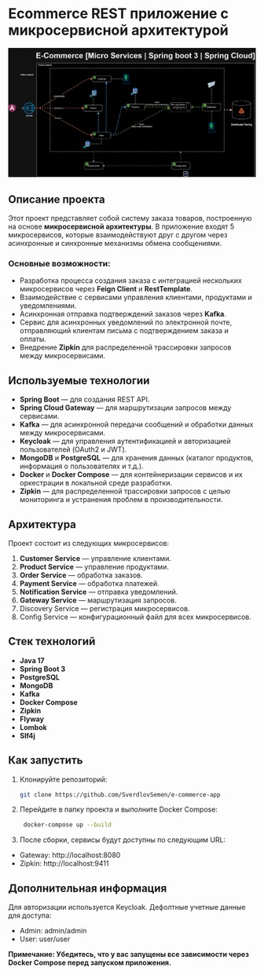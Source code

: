 # Ecommerce REST приложение с микросервисной архитектурой

![Архитектура микросервисов](diagrams/micro-services-global-architecture.png)

## Описание проекта

Этот проект представляет собой систему заказа товаров, построенную на основе **микросервисной архитектуры**. В приложение входят 5 микросервисов, которые взаимодействуют друг с другом через асинхронные и синхронные механизмы обмена сообщениями.

### Основные возможности:
- Разработка процесса создания заказа с интеграцией нескольких микросервисов через **Feign Client** и **RestTemplate**.
- Взаимодействие с сервисами управления клиентами, продуктами и уведомлениями.
- Асинхронная отправка подтверждений заказов через **Kafka**.
- Сервис для асинхронных уведомлений по электронной почте, отправляющий клиентам письма с подтверждением заказа и оплаты.
- Внедрение **Zipkin** для распределенной трассировки запросов между микросервисами.

## Используемые технологии

- **Spring Boot** — для создания REST API.
- **Spring Cloud Gateway** — для маршрутизации запросов между сервисами.
- **Kafka** — для асинхронной передачи сообщений и обработки данных между микросервисами.
- **Keycloak** — для управления аутентификацией и авторизацией пользователей (OAuth2 и JWT).
- **MongoDB** и **PostgreSQL** — для хранения данных (каталог продуктов, информация о пользователях и т.д.).
- **Docker** и **Docker Compose** — для контейнеризации сервисов и их оркестрации в локальной среде разработки.
- **Zipkin** — для распределенной трассировки запросов с целью мониторинга и устранения проблем в производительности.

## Архитектура

Проект состоит из следующих микросервисов:
1. **Customer Service** — управление клиентами.
2. **Product Service** — управление продуктами.
3. **Order Service** — обработка заказов.
4. **Payment Service** — обработка платежей.
5. **Notification Service** — отправка уведомлений.
6. **Gateway Service** — маршрутизация запросов.
7. Discovery Service — регистрация микросервисов.
8. Config Service — конфигурационный файл для всех микросервисов.

## Стек технологий

- **Java 17**
- **Spring Boot 3**
- **PostgreSQL**
- **MongoDB**
- **Kafka**
- **Docker Compose**
- **Zipkin**
- **Flyway**
- **Lombok**
- **Slf4j**

## Как запустить

1. Клонируйте репозиторий:
   ```bash
   git clone https://github.com/SverdlovSemen/e-commerce-app

2. Перейдите в папку проекта и выполните Docker Compose:
   ```bash
    docker-compose up --build

3. После сборки, сервисы будут доступны по следующим URL:
  - Gateway: http://localhost:8080
  - Zipkin: http://localhost:9411

## Дополнительная информация

Для авторизации используется Keycloak. Дефолтные учетные данные для доступа:
- Admin: admin/admin
- User: user/user

**Примечание: Убедитесь, что у вас запущены все зависимости через Docker Compose перед запуском приложения.**
